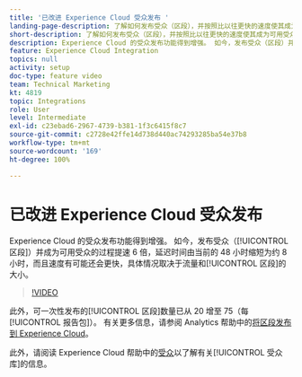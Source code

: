 ```yaml
---
title: '已改进 Experience Cloud 受众发布 '
landing-page-description: 了解如何发布受众（区段），并按照比以往更快的速度使其成为可用受众。
short-description: 了解如何发布受众（区段），并按照比以往更快的速度使其成为可用受众。
description: Experience Cloud 的受众发布功能得到增强。 如今，发布受众（区段）并成为可用受众的过程提速 6 倍，延迟时间由当前的 48 小时缩短为约 8 小时，而且速度有可能还会更快，具体情况取决于流量和区段的大小。
feature: Experience Cloud Integration
topics: null
activity: setup
doc-type: feature video
team: Technical Marketing
kt: 4819
topic: Integrations
role: User
level: Intermediate
exl-id: c23ebad6-2967-4739-b381-1f3c6415f8c7
source-git-commit: c2728e42ffe14d738d440ac74293285ba54e37b8
workflow-type: tm+mt
source-wordcount: '169'
ht-degree: 100%

---
```


# 已改进 Experience Cloud 受众发布

Experience Cloud 的受众发布功能得到增强。 如今，发布受众（[!UICONTROL 区段]）并成为可用受众的过程提速 6 倍，延迟时间由当前的 48 小时缩短为约 8 小时，而且速度有可能还会更快，具体情况取决于流量和[!UICONTROL 区段]的大小。

>[!VIDEO](https://video.tv.adobe.com/v/32842/?quality=12&learn=on)

此外，可一次性发布的[!UICONTROL 区段]数量已从 20 增至 75（每[!UICONTROL 报告包]）。
有关更多信息，请参阅 Analytics 帮助中的[将区段发布到 Experience Cloud](https://experienceleague.adobe.com/docs/analytics/components/segmentation/segmentation-workflow/seg-publish.html)。

此外，请阅读 Experience Cloud 帮助中的[受众](https://experienceleague.adobe.com/docs/core-services/interface/audiences/audience-library.html)以了解有关[!UICONTROL 受众库]的信息。
